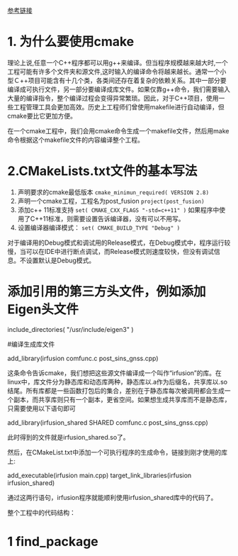 [参考链接](https://cmake.org/cmake/help/latest/guide/tutorial/index.html)

# 1. 为什么要使用cmake

理论上说,任意一个C++程序都可以用g++来编译。但当程序规模越来越大时,一个工程可能有许多个文件夹和源文件,这时输入的编译命令将越来越长。通常一个小型Ｃ++项目可能含有十几个类，各类间还存在着复杂的依赖关系。其中一部分要编译成可执行文件，另一部分要编译成库文件。如果仅靠g++命令，我们需要输入大量的编译指令，整个编译过程会变得异常繁琐。因此，对于C++项目，使用一些工程管理工具会更加高效。历史上工程师们曾使用makefile进行自动编译，但cmake要比它更加方便。

在一个cmake工程中，我们会用cmake命令生成一个makefile文件，然后用make命令根据这个makefile文件的内容编译整个工程。

# 2.CMakeLists.txt文件的基本写法

1. 声明要求的cmake最低版本
``cmake_minimun_required( VERSION 2.8)``
2. 声明一个cmake工程，工程名为post_fusion
``project(post_fusion)``
3.  添加c++ 11标准支持
``set( CMAKE_CXX_FLAGS "-std=c++11" )``
如果程序中使用了C++11标准，则需要设置告诉编译器，没有可以不用写。
4. 设置编译器编译模式：
``set( CMAKE_BUILD_TYPE "Debug" )``

对于编译用的Debug模式和调试用的Release模式，在Debug模式中，程序运行较慢，当可以在IDE中进行断点调试，而Release模式则速度较快，但没有调试信息。不设置默认是Debug模式。

# 添加引用的第三方头文件，例如添加Eigen头文件

include_directories( "/usr/include/eigen3" )

#编译生成库文件

add_library(irfusion comfunc.c post_sins_gnss.cpp)

这条命令告诉cmake，我们想把这些源文件编译成一个叫作“irfusion”的库。在linux中，库文件分为静态库和动态库两种，静态库以.a作为后缀名，共享库以.so结尾。所有库都是一些函数打包后的集合，差别在于静态库每次被调用都会生成一个副本，而共享库则只有一个副本，更省空间。如果想生成共享库而不是静态库，只需要使用以下语句即可

add_library(irfusion_shared SHARED  comfunc.c post_sins_gnss.cpp)

此时得到的文件就是irfusion_shared.so了。

然后，在CMakeList.txt中添加一个可执行程序的生成命令，链接到刚才使用的库上:

add_executable(irfusion main.cpp)
target_link_libraries(irfusion irfusion_shared)

通过这两行语句，irfusion程序就能顺利使用irfusion_shared库中的代码了。

整个工程中的代码结构：
# 1 find_package
<!--stackedit_data:
eyJoaXN0b3J5IjpbLTczMDM4NTc1LC0zMzI1MzM1NDUsLTIzOD
Y4MDM0NV19
-->